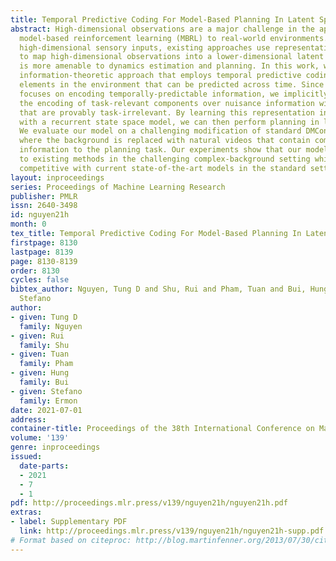 ```yaml
---
title: Temporal Predictive Coding For Model-Based Planning In Latent Space
abstract: High-dimensional observations are a major challenge in the application of
  model-based reinforcement learning (MBRL) to real-world environments. To handle
  high-dimensional sensory inputs, existing approaches use representation learning
  to map high-dimensional observations into a lower-dimensional latent space that
  is more amenable to dynamics estimation and planning. In this work, we present an
  information-theoretic approach that employs temporal predictive coding to encode
  elements in the environment that can be predicted across time. Since this approach
  focuses on encoding temporally-predictable information, we implicitly prioritize
  the encoding of task-relevant components over nuisance information within the environment
  that are provably task-irrelevant. By learning this representation in conjunction
  with a recurrent state space model, we can then perform planning in latent space.
  We evaluate our model on a challenging modification of standard DMControl tasks
  where the background is replaced with natural videos that contain complex but irrelevant
  information to the planning task. Our experiments show that our model is superior
  to existing methods in the challenging complex-background setting while remaining
  competitive with current state-of-the-art models in the standard setting.
layout: inproceedings
series: Proceedings of Machine Learning Research
publisher: PMLR
issn: 2640-3498
id: nguyen21h
month: 0
tex_title: Temporal Predictive Coding For Model-Based Planning In Latent Space
firstpage: 8130
lastpage: 8139
page: 8130-8139
order: 8130
cycles: false
bibtex_author: Nguyen, Tung D and Shu, Rui and Pham, Tuan and Bui, Hung and Ermon,
  Stefano
author:
- given: Tung D
  family: Nguyen
- given: Rui
  family: Shu
- given: Tuan
  family: Pham
- given: Hung
  family: Bui
- given: Stefano
  family: Ermon
date: 2021-07-01
address:
container-title: Proceedings of the 38th International Conference on Machine Learning
volume: '139'
genre: inproceedings
issued:
  date-parts:
  - 2021
  - 7
  - 1
pdf: http://proceedings.mlr.press/v139/nguyen21h/nguyen21h.pdf
extras:
- label: Supplementary PDF
  link: http://proceedings.mlr.press/v139/nguyen21h/nguyen21h-supp.pdf
# Format based on citeproc: http://blog.martinfenner.org/2013/07/30/citeproc-yaml-for-bibliographies/
---
```

